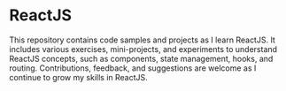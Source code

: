 # ReactJS
This repository contains code samples and projects as I learn ReactJS. It includes various exercises, mini-projects, and experiments to understand ReactJS concepts, such as components, state management, hooks, and routing. Contributions, feedback, and suggestions are welcome as I continue to grow my skills in ReactJS.
